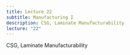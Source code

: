 ```yaml
---
title: Lecture 22
subtitle: Manufacturing I
description: CSG, Laminate Manufacturability
lecture: "22"
---
```


CSG, Laminate Manufacturability
